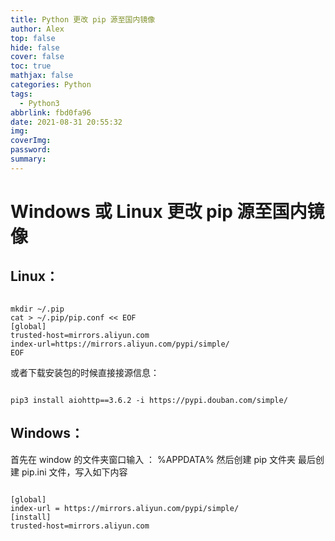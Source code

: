 ```yaml
---
title: Python 更改 pip 源至国内镜像
author: Alex
top: false
hide: false
cover: false
toc: true
mathjax: false
categories: Python
tags:
  - Python3
abbrlink: fbd0fa96
date: 2021-08-31 20:55:32
img:
coverImg:
password:
summary:
---
```


# Windows 或 Linux 更改 pip 源至国内镜像

## Linux：

```shell

mkdir ~/.pip
cat > ~/.pip/pip.conf << EOF
[global]
trusted-host=mirrors.aliyun.com
index-url=https://mirrors.aliyun.com/pypi/simple/
EOF

```

或者下载安装包的时候直接接源信息：

```shell

pip3 install aiohttp==3.6.2 -i https://pypi.douban.com/simple/

```

## Windows：

首先在 window 的文件夹窗口输入 ： %APPDATA%
然后创建 pip 文件夹
最后创建 pip.ini 文件，写入如下内容

```

[global]
index-url = https://mirrors.aliyun.com/pypi/simple/
[install]
trusted-host=mirrors.aliyun.com

```
